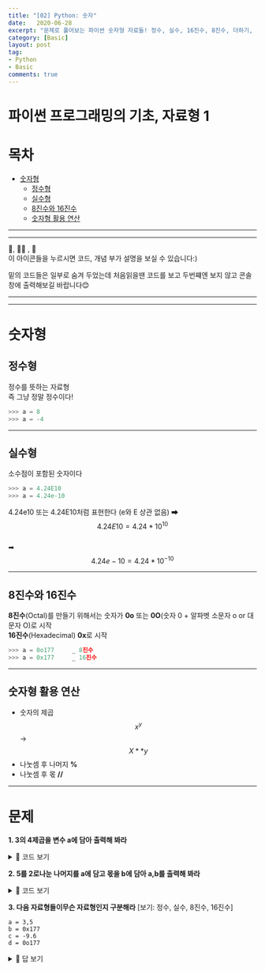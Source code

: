 ```yaml
---
title: "[02] Python: 숫자"
date:   2020-06-28
excerpt: "문제로 풀어보는 파이썬 숫자형 자료들! 정수, 실수, 16진수, 8진수, 더하기, 몫, 숫자형 활용 "
category: [Basic]
layout: post
tag:
- Python
- Basic
comments: true
---
```


# 파이썬 프로그래밍의 기초, 자료형 1

# 목차 
- [숫자형](#숫자형)
  * [정수형](#정수형)
  * [실수형](#실수형)
  * [8진수와 16진수](#8진수와-16진수)
  * [숫자형 활용 연산](#숫자형-활용-연산)

----
---

👀, 🤷‍♀️ , 📜    
이 아이콘들을 누르시면 코드, 개념 부가 설명을 보실 수 있습니다:)    

밑의 코드들은 일부로 숨겨 두었는데 처음읽을땐 코드를 보고 두번쨰엔 보지 않고 콘솔창에 출력해보길 바랍니다😊

---
----

# 숫자형

## 정수형
정수를 뜻하는 자료형     
즉 그냥 정말 정수이다!    
```python
>>> a = 8
>>> a = -4
```

----

## 실수형
소수점이 포함된 숫자이다    
```python
>>> a = 4.24E10
>>> a = 4.24e-10
```
 4.24e10 또는 4.24E10처럼 표현한다 (e와 E 상관 없음)
➡ $$4.24E10 = 4.24*10^{10}$$     
➡ $$4.24e-10 = 4.24*10^{-10}$$
 
----

## 8진수와 16진수
**8진수**(Octal)를 만들기 위해서는 숫자가 **0o** 또는 **0O**(숫자 0 + 알파벳 소문자 o or 대문자 O)로 시작      
**16진수**(Hexadecimal) **0x**로 시작

```python
>>> a = 0o177     _ 8진수
>>> a = 0x177     _ 16진수
```

----

## 숫자형 활용 연산 
* 숫자의 제곱      $$x^y$$	  ->    $$X**y$$
* 나눗셈 후 나머지    **%**
* 나눗셈 후 몫	 **//**


-------

# 문제  

**1. 3의 4제곱을 변수 a에 담아 출력해 봐라**    
<details>
<summary>👀 코드 보기</summary>
<div markdown="1">
  
```python
a = 3**4
print(a)
```
  
</div>
</details>

**2. 5를 2로나눈 나머지를 a에 담고 몫을 b에 담아 a,b를 출력해 봐라**    
<details>
<summary>👀 코드 보기</summary>
<div markdown="1">
  
```python
a = 5%2
b = 5//2
print(a)
print(b)
```
  
</div>
</details>

**3. 다음 자료형들이무슨 자료형인지 구분해라**
[보기: 정수, 실수, 8진수, 16진수]
```
a = 3,5
b = 0x177
c = -9.6
d = 0o177
```

<details>
<summary>👀 답 보기</summary>
<div markdown="1">
  
1. 정수   
2. 16진수   
3. 실수   
4. 8진수    
  
</div>
</details>

